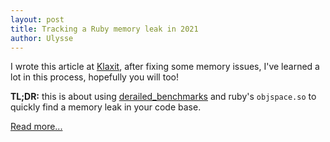 ```yaml
---
layout: post
title: Tracking a Ruby memory leak in 2021
author: Ulysse
---
```


I wrote this article at [Klaxit](https://www.klaxit.com), after fixing some memory
issues, I've learned a lot in this process, hopefully you will too!

**TL;DR:** this is about using [derailed_benchmarks](https://github.com/zombocom/derailed_benchmarks)
and ruby's `objspace.so` to quickly find a memory leak in your code base.

[Read more...](https://medium.com/klaxit-techblog/tracking-a-ruby-memory-leak-in-2021-9eb56575f731?source=my-blog)
